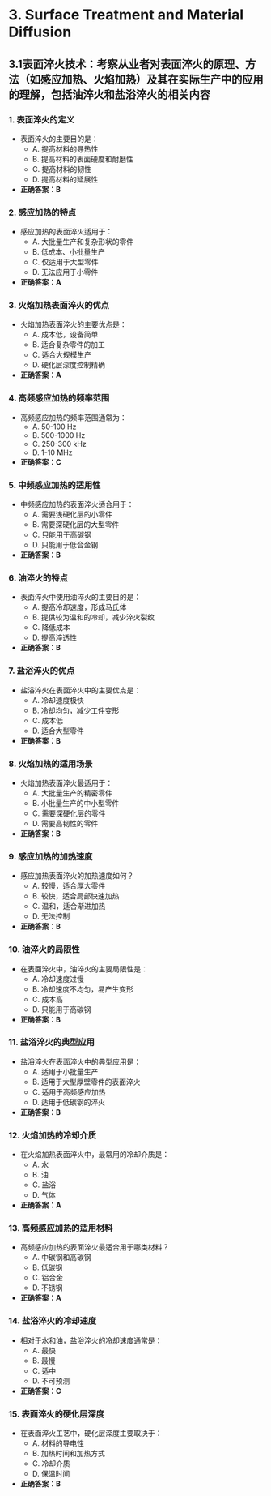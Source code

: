 # 3. **Surface Treatment and Material Diffusion**
## 3.1**表面淬火技术**：考察从业者对表面淬火的原理、方法（如感应加热、火焰加热）及其在实际生产中的应用的理解，包括油淬火和盐浴淬火的相关内容
### 1. **表面淬火的定义**
   - 表面淬火的主要目的是：
     - A. 提高材料的导热性
     - B. 提高材料的表面硬度和耐磨性
     - C. 提高材料的韧性
     - D. 提高材料的延展性
   - **正确答案：B**

### 2. **感应加热的特点**
   - 感应加热的表面淬火适用于：
     - A. 大批量生产和复杂形状的零件
     - B. 低成本、小批量生产
     - C. 仅适用于大型零件
     - D. 无法应用于小零件
   - **正确答案：A**

### 3. **火焰加热表面淬火的优点**
   - 火焰加热表面淬火的主要优点是：
     - A. 成本低，设备简单
     - B. 适合复杂零件的加工
     - C. 适合大规模生产
     - D. 硬化层深度控制精确
   - **正确答案：A**

### 4. **高频感应加热的频率范围**
   - 高频感应加热的频率范围通常为：
     - A. 50-100 Hz
     - B. 500-1000 Hz
     - C. 250-300 kHz
     - D. 1-10 MHz
   - **正确答案：C**

### 5. **中频感应加热的适用性**
   - 中频感应加热的表面淬火适合用于：
     - A. 需要浅硬化层的小零件
     - B. 需要深硬化层的大型零件
     - C. 只能用于高碳钢
     - D. 只能用于低合金钢
   - **正确答案：B**

### 6. **油淬火的特点**
   - 表面淬火中使用油淬火的主要目的是：
     - A. 提高冷却速度，形成马氏体
     - B. 提供较为温和的冷却，减少淬火裂纹
     - C. 降低成本
     - D. 提高淬透性
   - **正确答案：B**

### 7. **盐浴淬火的优点**
   - 盐浴淬火在表面淬火中的主要优点是：
     - A. 冷却速度极快
     - B. 冷却均匀，减少工件变形
     - C. 成本低
     - D. 适合大型零件
   - **正确答案：B**

### 8. **火焰加热的适用场景**
   - 火焰加热表面淬火最适用于：
     - A. 大批量生产的精密零件
     - B. 小批量生产的中小型零件
     - C. 需要深硬化层的零件
     - D. 需要高韧性的零件
   - **正确答案：B**

### 9. **感应加热的加热速度**
   - 感应加热表面淬火的加热速度如何？
     - A. 较慢，适合厚大零件
     - B. 较快，适合局部快速加热
     - C. 温和，适合渐进加热
     - D. 无法控制
   - **正确答案：B**

### 10. **油淬火的局限性**
   - 在表面淬火中，油淬火的主要局限性是：
     - A. 冷却速度过慢
     - B. 冷却速度不均匀，易产生变形
     - C. 成本高
     - D. 只能用于高碳钢
   - **正确答案：B**

### 11. **盐浴淬火的典型应用**
   - 盐浴淬火在表面淬火中的典型应用是：
     - A. 适用于小批量生产
     - B. 适用于大型厚壁零件的表面淬火
     - C. 适用于高频感应加热
     - D. 适用于低碳钢的淬火
   - **正确答案：B**

### 12. **火焰加热的冷却介质**
   - 在火焰加热表面淬火中，最常用的冷却介质是：
     - A. 水
     - B. 油
     - C. 盐浴
     - D. 气体
   - **正确答案：A**

### 13. **高频感应加热的适用材料**
   - 高频感应加热的表面淬火最适合用于哪类材料？
     - A. 中碳钢和高碳钢
     - B. 低碳钢
     - C. 铝合金
     - D. 不锈钢
   - **正确答案：A**

### 14. **盐浴淬火的冷却速度**
   - 相对于水和油，盐浴淬火的冷却速度通常是：
     - A. 最快
     - B. 最慢
     - C. 适中
     - D. 不可预测
   - **正确答案：C**

### 15. **表面淬火的硬化层深度**
   - 在表面淬火工艺中，硬化层深度主要取决于：
     - A. 材料的导电性
     - B. 加热时间和加热方式
     - C. 冷却介质
     - D. 保温时间
   - **正确答案：B**
